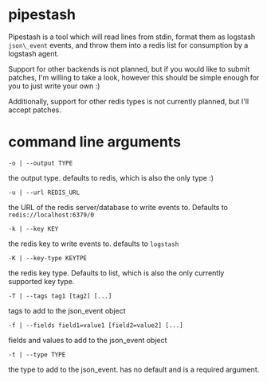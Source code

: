 # pipestash

Pipestash is a tool which will read lines from stdin, format them as logstash `json\_event` events, and throw them into a redis list for consumption by a logstash agent.

Support for other backends is not planned, but if you would like to submit patches, I'm willing to take a look, however this should be simple enough for you to just write your own :)

Additionally, support for other redis types is not currently planned, but I'll accept patches.

# command line arguments

	-o | --output TYPE

the output type. defaults to redis, which is also the only type :)

	-u | --url REDIS_URL

the URL of the redis server/database to write events to. Defaults to `redis://localhost:6379/0`

	-k | --key KEY

the redis key to write events to. defaults to `logstash`

	-K | --key-type KEYTPE

the redis key type. Defaults to list, which is also the only currently supported key type.

	-T | --tags tag1 [tag2] [...]

tags to add to the json\_event object

	-f | --fields field1=value1 [field2=value2] [...]

fields and values to add to the json\_event object

	-t | --type TYPE

the type to add to the json\_event. has no default and is a required argument.
